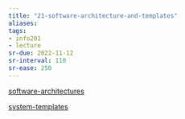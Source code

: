 ```yaml
---
title: "21-software-architecture-and-templates"
aliases: 
tags: 
- info201
- lecture
sr-due: 2022-11-12
sr-interval: 110
sr-ease: 250
---
```


[software-architectures](notes/software-architectures.md)

[system-templates](notes/system-templates.md)
